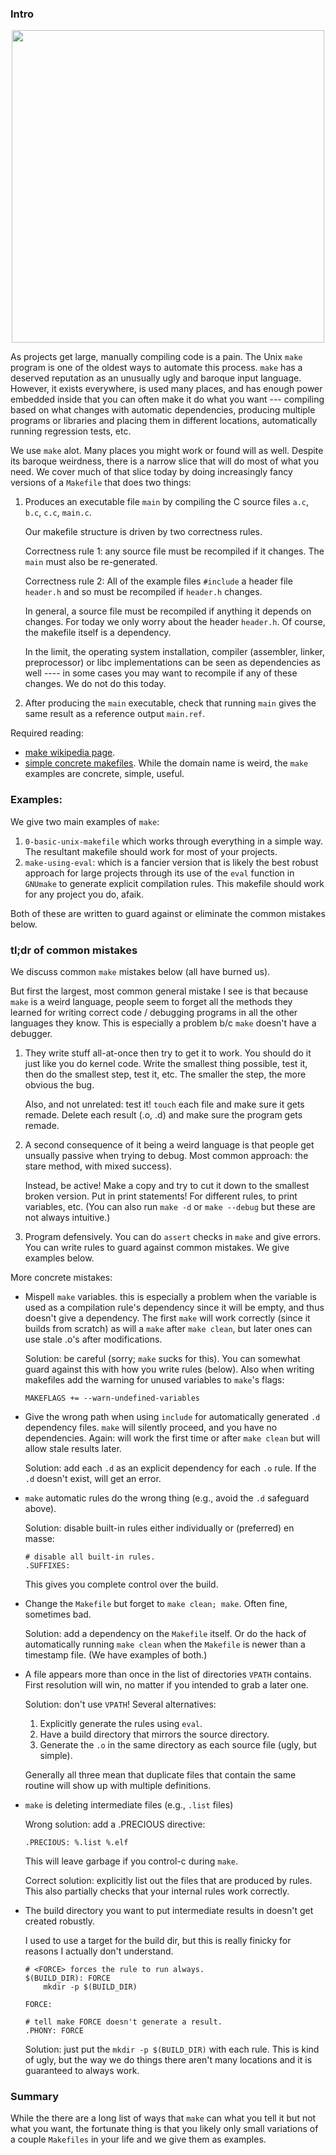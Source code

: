 ### Intro

<p align="center">
  <img src="../../labs/lab-memes/build-system.jpg" width="500" />
</p>

As projects get large, manually compiling code is a pain.   The Unix
`make` program is one of the oldest ways to automate this process.
`make` has a deserved reputation as an unusually ugly and baroque
input language.  However, it exists everywhere, is used many places,
and has enough power embedded inside that you can often make it do what
you want --- compiling based on what changes with automatic dependencies,
producing multiple programs or libraries and placing them in
different locations, automatically running regression tests, etc.

We use `make` alot.  Many places you might work or found will as well.
Despite its baroque weirdness, there is a narrow  slice that will do
most of what you need.  We cover much of that slice today by doing
increasingly fancy versions of a `Makefile` that does two things:

  1. Produces an executable file `main` by compiling the C source
     files `a.c`, `b.c`, `c.c`, `main.c`.

     Our makefile structure is driven by two correctness rules.

     Correctness rule 1: any source file must be recompiled if
     it changes.  The `main` must also be re-generated.
  
     Correctness rule 2: All of the example files `#include` a header file
     `header.h` and so must be recompiled if `header.h` changes.

     In general, a source file must be recompiled if anything it depends
     on changes.  For today we only worry about the header `header.h`.
     Of course, the makefile itself is a dependency.  

     In the limit, the operating system installation, compiler
     (assembler, linker, preprocessor) or libc implementations can be
     seen as dependencies as well ---- in some cases you may want to
     recompile if any of these changes.  We do not do this today.

  2. After producing the `main` executable, check that running `main`
     gives the same result as a reference output `main.ref`.

Required reading:
  - [make wikipedia page](https://en.wikipedia.org/wiki/Make_(software)).
  - [simple concrete makefiles](http://nuclear.mutantstargoat.com/articles/make/).
    While the domain name is weird, the `make` examples are concrete,
    simple, useful.

### Examples:

We give two main examples of `make`:
  1. `0-basic-unix-makefile` which works through everything
     in a simple way.  The resultant makefile should work
     for most of your projects.
  2. `make-using-eval`: which is a fancier version that is
      likely the best robust approach for large projects through
      its use of the `eval` function in `GNUmake` to generate
      explicit compilation rules.  This makefile should work
      for any project you do, afaik. 

Both of these are written to guard against or eliminate the
common mistakes below.

### tl;dr of common mistakes

We discuss common `make` mistakes below (all have burned us).


But first the largest, most common general mistake I see is that because
`make` is a weird language, people seem to forget all the methods they
learned for writing correct code / debugging programs in all the other
languages they know.  This is especially a problem b/c `make` doesn't
have a debugger.

 1. They write stuff all-at-once then try to get it to work.
    You should do it just like you do kernel code.  Write the smallest
    thing possible, test it, then do the smallest step, test it, etc.
    The smaller the step, the more obvious the bug.

    Also, and not unrelated: test it!  `touch` each file and make sure it
    gets remade.  Delete each result (.o, .d) and make sure the program
    gets remade.

 2. A second consequence of it being a weird language is that people
    get unsually passive when trying to debug.  Most common approach:
    the stare method, with mixed success).  

    Instead, be active!  Make a copy and try to cut it down to the
    smallest broken version.  Put in print statements!  For different
    rules, to print variables, etc.  (You can also run `make -d` or
    `make --debug` but these are not always intuitive.)

 3. Program defensively.  You can do `assert` checks in `make` and
    give errors.  You can write rules to guard against common mistakes.
    We give examples below.

More concrete mistakes:

  - Mispell `make` variables.  this is especially a problem when the
    variable is used as a compilation rule's dependency since it will
    be empty, and thus doesn't give a dependency.  The first `make` will
    work correctly (since it builds from scratch) as will a `make` after
    `make clean`, but later ones can use stale .o's after modifications.

    Solution: be careful (sorry; `make` sucks for this).  You can
    somewhat guard against this with how you write rules (below).
    Also when writing makefiles add the warning for unused variables to
    `make`'s flags:

        MAKEFLAGS += --warn-undefined-variables

  - Give the wrong path when using `include` for automatically
    generated `.d` dependency files.  `make` will silently proceed, and
    you have no dependencies.  Again: will work the first time or after
    `make clean` but will allow stale results later.

    Solution: add each `.d` as an explicit dependency for each `.o` rule.
    If the `.d` doesn't exist, will get an error.

  - `make` automatic rules do the wrong thing (e.g., avoid the 
    `.d` safeguard above).

    Solution: disable built-in rules either individually or
    (preferred) en masse:
    
        # disable all built-in rules.
        .SUFFIXES:

    This gives you complete control over the build.

  - Change the `Makefile` but forget to `make clean; make`.
    Often fine, sometimes bad.  

    Solution: add a dependency on the `Makefile` itself.  Or do the hack
    of automatically running `make clean` when the `Makefile` is newer
    than a timestamp file.  (We have examples of both.)

  - A file appears more than once in the list of directories `VPATH`
    contains.  First resolution will win, no matter if you intended to
    grab a later one.

    Solution: don't use `VPATH`!  Several alternatives:
      1. Explicitly generate the rules using `eval`.
      2. Have a build directory that mirrors the source directory.
      3. Generate the `.o` in the same directory as each source file 
         (ugly, but simple).  

      Generally all three mean that duplicate files that contain the
      same routine will show up with multiple definitions.

  - `make` is deleting intermediate files (e.g., `.list` files)

    Wrong solution: add a .PRECIOUS directive:

        .PRECIOUS: %.list %.elf 

    This will leave garbage if you control-c during `make`.

    Correct solution: explicitly list out the files that are produced
    by rules.  This also partially checks that your internal rules
    work correctly.

  - The build directory you want to put intermediate results in doesn't
    get created robustly.

    I used to use a target for the build dir, but this is really finicky
    for reasons I actually don't understand.  

        # <FORCE> forces the rule to run always.
        $(BUILD_DIR): FORCE
			mkdir -p $(BUILD_DIR)
    
        FORCE:

        # tell make FORCE doesn't generate a result.
        .PHONY: FORCE

    Solution: just put the `mkdir -p $(BUILD_DIR)` with each rule.
    This is kind of ugly, but the way we do things there aren't many
    locations and it is guaranteed to always work.

### Summary

While the there are a long list of ways that `make` can what you tell
it but not what you want, the fortunate thing is that you likely only
small variations of a couple `Makefiles` in your life and we give them
as examples.
